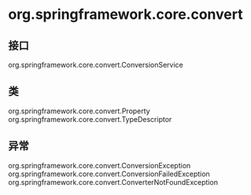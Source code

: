 # org.springframework.core.convert

## 接口

org.springframework.core.convert.ConversionService

## 类

org.springframework.core.convert.Property
org.springframework.core.convert.TypeDescriptor

## 异常

org.springframework.core.convert.ConversionException
org.springframework.core.convert.ConversionFailedException
org.springframework.core.convert.ConverterNotFoundException




